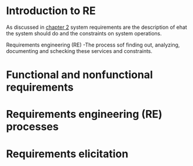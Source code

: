 # Introduction to RE

As discussed in [chapter 2](/sections/theo/sep/process.md) system requirements are the description of ehat the system should do and the constraints on system operations.

Requirements engineering (RE) -The process sof finding out, analyzing, documenting and schecking these services and constraints.

# Functional and nonfunctional requirements

# Requirements engineering (RE) processes

# Requirements elicitation
